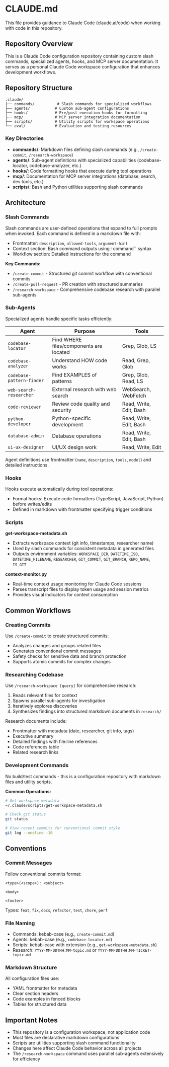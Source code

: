 # CLAUDE.md

This file provides guidance to Claude Code (claude.ai/code) when working with code in this repository.

## Repository Overview

This is a Claude Code configuration repository containing custom slash commands, specialized agents, hooks, and MCP server documentation. It serves as a personal Claude Code workspace configuration that enhances development workflows.

## Repository Structure

```
.claude/
├── commands/          # Slash commands for specialized workflows
├── agents/           # Custom sub-agent configurations
├── hooks/            # Pre/post execution hooks for formatting
├── mcp/              # MCP server integration documentation
├── scripts/          # Utility scripts for workspace operations
└── eval/             # Evaluation and testing resources
```

### Key Directories

- **commands/**: Markdown files defining slash commands (e.g., `/create-commit`, `/research-workspace`)
- **agents/**: Sub-agent definitions with specialized capabilities (codebase-locator, codebase-analyzer, etc.)
- **hooks/**: Code formatting hooks that execute during tool operations
- **mcp/**: Documentation for MCP server integrations (database, search, dev tools, etc.)
- **scripts/**: Bash and Python utilities supporting slash commands

## Architecture

### Slash Commands

Slash commands are user-defined operations that expand to full prompts when invoked. Each command is defined in a markdown file with:
- Frontmatter: `description`, `allowed-tools`, `argument-hint`
- Context section: Bash command outputs using `!`command`` syntax
- Workflow section: Detailed instructions for the command

**Key Commands:**
- `/create-commit` - Structured git commit workflow with conventional commits
- `/create-pull-request` - PR creation with structured summaries
- `/research-workspace` - Comprehensive codebase research with parallel sub-agents

### Sub-Agents

Specialized agents handle specific tasks efficiently:

| Agent | Purpose | Tools |
|-------|---------|-------|
| `codebase-locator` | Find WHERE files/components are located | Grep, Glob, LS |
| `codebase-analyzer` | Understand HOW code works | Read, Grep, Glob |
| `codebase-pattern-finder` | Find EXAMPLES of patterns | Grep, Glob, Read, LS |
| `web-search-researcher` | External research with web search | WebSearch, WebFetch |
| `code-reviewer` | Review code quality and security | Read, Write, Edit, Bash |
| `python-developer` | Python-specific development | Read, Write, Edit, Bash |
| `database-admin` | Database operations | Read, Write, Edit, Bash |
| `ui-ux-designer` | UI/UX design work | Read, Write, Edit |

Agent definitions use frontmatter (`name`, `description`, `tools`, `model`) and detailed instructions.

### Hooks

Hooks execute automatically during tool operations:
- Format hooks: Execute code formatters (TypeScript, JavaScript, Python) before writes/edits
- Defined in markdown with frontmatter specifying trigger conditions

### Scripts

**get-workspace-metadata.sh**
- Extracts workspace context (git info, timestamps, researcher name)
- Used by slash commands for consistent metadata in generated files
- Outputs environment variables: `WORKSPACE_DIR`, `DATETIME_ISO`, `DATETIME_FILENAME`, `RESEARCHER`, `GIT_COMMIT`, `GIT_BRANCH`, `REPO_NAME`, `IS_GIT`

**context-monitor.py**
- Real-time context usage monitoring for Claude Code sessions
- Parses transcript files to display token usage and session metrics
- Provides visual indicators for context consumption

## Common Workflows

### Creating Commits

Use `/create-commit` to create structured commits:
- Analyzes changes and groups related files
- Generates conventional commit messages
- Safety checks for sensitive data and branch protection
- Supports atomic commits for complex changes

### Researching Codebase

Use `/research-workspace [query]` for comprehensive research:
1. Reads relevant files for context
2. Spawns parallel sub-agents for investigation
3. Iteratively explores discoveries
4. Synthesizes findings into structured markdown documents in `research/`

Research documents include:
- Frontmatter with metadata (date, researcher, git info, tags)
- Executive summary
- Detailed findings with file:line references
- Code references table
- Related research links

### Development Commands

No build/test commands - this is a configuration repository with markdown files and utility scripts.

**Common Operations:**
```bash
# Get workspace metadata
~/.claude/scripts/get-workspace-metadata.sh

# Check git status
git status

# View recent commits for conventional commit style
git log --oneline -10
```

## Conventions

### Commit Messages

Follow conventional commits format:
```
<type>(<scope>): <subject>

<body>

<footer>
```

Types: `feat`, `fix`, `docs`, `refactor`, `test`, `chore`, `perf`

### File Naming

- Commands: kebab-case (e.g., `create-commit.md`)
- Agents: kebab-case (e.g., `codebase-locator.md`)
- Scripts: kebab-case with extension (e.g., `get-workspace-metadata.sh`)
- Research: `YYYY-MM-DDTHH:MM-topic.md` or `YYYY-MM-DDTHH:MM-TICKET-topic.md`

### Markdown Structure

All configuration files use:
- YAML frontmatter for metadata
- Clear section headers
- Code examples in fenced blocks
- Tables for structured data

## Important Notes

- This repository is a configuration workspace, not application code
- Most files are declarative markdown configurations
- Scripts are utilities supporting slash command functionality
- Changes here affect Claude Code behavior across all projects
- The `/research-workspace` command uses parallel sub-agents extensively for efficiency
